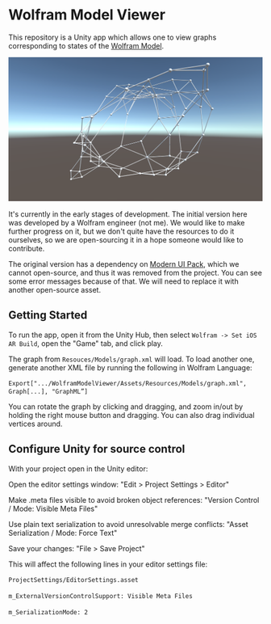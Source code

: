 # Wolfram Model Viewer

This repository is a Unity app which allows one to view graphs corresponding to states of the
[Wolfram Model](https://www.wolframphysics.org).

![App preview](READMEImages/WolframModelViewer.png)

It's currently in the early stages of development.
The initial version here was developed by a Wolfram engineer (not me).
We would like to make further progress on it, but we don't quite have the resources to do it ourselves, so we are 
open-sourcing it in a hope someone would like to contribute.

The original version has a dependency on
[Modern UI Pack](https://assetstore.unity.com/packages/tools/gui/modern-ui-pack-150824), which we cannot open-source,
and thus it was removed from the project.
You can see some error messages because of that.
We will need to replace it with another open-source asset.

## Getting Started

To run the app, open it from the Unity Hub, then select `Wolfram -> Set iOS AR Build`, open the "Game" tab, and click
play.

The graph from `Resouces/Models/graph.xml` will load.
To load another one, generate another XML file by running the following in Wolfram Language:

```wl
Export[".../WolframModelViewer/Assets/Resources/Models/graph.xml", Graph[...], "GraphML”]
```

You can rotate the graph by clicking and dragging, and zoom in/out by holding the right mouse button and dragging.
You can also drag individual vertices around.

## Configure Unity for source control

With your project open in the Unity editor:

Open the editor settings window: "Edit > Project Settings > Editor"

Make .meta files visible to avoid broken object references: "Version Control / Mode: Visible Meta Files"

Use plain text serialization to avoid unresolvable merge conflicts: "Asset Serialization / Mode: Force Text"

Save your changes: "File > Save Project"

This will affect the following lines in your editor settings file:

```
ProjectSettings/EditorSettings.asset

m_ExternalVersionControlSupport: Visible Meta Files

m_SerializationMode: 2
```
